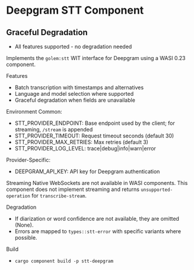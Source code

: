 # Deepgram STT Component

## Graceful Degradation
- All features supported - no degradation needed

Implements the `golem:stt` WIT interface for Deepgram using a WASI 0.23 component.

Features
- Batch transcription with timestamps and alternatives
- Language and model selection where supported
- Graceful degradation when fields are unavailable

Environment
Common:
- STT_PROVIDER_ENDPOINT: Base endpoint used by the client; for streaming, `/stream` is appended
- STT_PROVIDER_TIMEOUT: Request timeout seconds (default 30)
- STT_PROVIDER_MAX_RETRIES: Max retries (default 3)
- STT_PROVIDER_LOG_LEVEL: trace|debug|info|warn|error

Provider-Specific:
- DEEPGRAM_API_KEY: API key for Deepgram authentication

Streaming
Native WebSockets are not available in WASI components. This component does not implement streaming and returns `unsupported-operation` for `transcribe-stream`.

Degradation
- If diarization or word confidence are not available, they are omitted (None).
- Errors are mapped to `types::stt-error` with specific variants where possible.

Build
- `cargo component build -p stt-deepgram`
